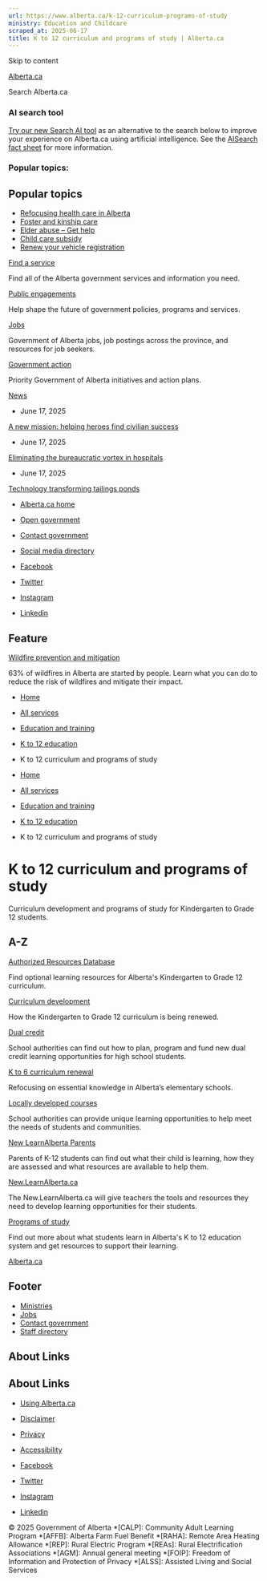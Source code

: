 ```yaml
---
url: https://www.alberta.ca/k-12-curriculum-programs-of-study
ministry: Education and Childcare
scraped_at: 2025-06-17
title: K to 12 curriculum and programs of study | Alberta.ca
---
```


Skip to content

[ Alberta.ca ](/ "Home")

Search Alberta.ca

### AI search tool

[Try our new Search AI tool](//searchai.alberta.ca/) as an alternative to the search below to improve your experience on Alberta.ca using artificial intelligence. See the [AISearch fact sheet](/system/files/ti-searchai-on-alberta-ca.pdf) for more information.

### Popular topics:

## Popular topics

  * [Refocusing health care in Alberta](/refocusing-health-care-in-alberta)
  * [Foster and kinship care](/foster-and-kinship-care)
  * [Elder abuse – Get help](/get-help-elder-abuse)
  * [Child care subsidy](/child-care-subsidy)
  * [Renew your vehicle registration](/vehicle-registration-renewal)



[Find a service](/all-services)

Find all of the Alberta government services and information you need.

[Public engagements](/public-engagement)

Help shape the future of government policies, programs and services.

[Jobs](/find-a-job)

Government of Alberta jobs, job postings across the province, and resources for job seekers.

[Government action](/government-action)

Priority Government of Alberta initiatives and action plans.

[News](/news)

  * June 17, 2025

[A new mission: helping heroes find civilian success](https://www.alberta.ca/release.cfm?xID=93484F8D4F239-0C19-0C50-EE5C10A1AA7DAE94)

  * June 17, 2025

[Eliminating the bureaucratic vortex in hospitals](https://www.alberta.ca/release.cfm?xID=93483F686E9DD-DC45-057A-D2A880EADB182292)

  * June 17, 2025

[Technology transforming tailings ponds](https://www.alberta.ca/release.cfm?xID=93482F3A82391-952D-4BA8-4FA399D7A9C03AE9)




  * [Alberta.ca home](/government-of-alberta)
  * [Open government](/open-government-program)
  * [Contact government](https://www.alberta.ca/contact.cfm)
  * [Social media directory](/social-media-directory)



  * [Facebook](https://www.facebook.com/youralberta.ca/)
  * [Twitter](https://twitter.com/YourAlberta)
  * [Instagram](https://www.instagram.com/youralberta/)
  * [Linkedin](https://www.linkedin.com/company/government-of-alberta/)



## Feature

[Wildfire prevention and mitigation](/wildfire-prevention-and-mitigation)

63% of wildfires in Alberta are started by people. Learn what you can do to reduce the risk of wildfires and mitigate their impact.

  * [Home](/)
  * [All services](/all-services)
  * [Education and training](/education-and-training-topic)
  * [K to 12 education](/k-12-education)
  * K to 12 curriculum and programs of study



  * [Home](/)
  * [All services](/all-services)
  * [Education and training](/education-and-training-topic)
  * [K to 12 education](/k-12-education)
  * K to 12 curriculum and programs of study



#  K to 12 curriculum and programs of study

Curriculum development and programs of study for Kindergarten to Grade 12 students. 

## A-Z

[ Authorized Resources Database ](http://www.learnalberta.ca/alrdb.aspx)

Find optional learning resources for Alberta's Kindergarten to Grade 12 curriculum.

[ Curriculum development ](/curriculum-development)

How the Kindergarten to Grade 12 curriculum is being renewed.

[ Dual credit ](/dual-credit)

School authorities can find out how to plan, program and fund new dual credit learning opportunities for high school students.

[ K to 6 curriculum renewal ](/curriculum)

Refocusing on essential knowledge in Alberta’s elementary schools.

[ Locally developed courses ](/locally-developed-courses)

School authorities can provide unique learning opportunities to help meet the needs of students and communities.

[ New LearnAlberta Parents ](https://curriculum.learnalberta.ca/parents/en/home)

Parents of K-12 students can find out what their child is learning, how they are assessed and what resources are available to help them.

[ New.LearnAlberta.ca ](https://new.learnalberta.ca/)

The New.LearnAlberta.ca will give teachers the tools and resources they need to develop learning opportunities for their students.

[ Programs of study ](/programs-of-study)

Find out more about what students learn in Alberta's K to 12 education system and get resources to support their learning.

[Alberta.ca](/ "Home")

## Footer

  * [Ministries](/ministries)
  * [Jobs](/find-a-job)
  * [Contact government](/contact-government)
  * [Staff directory](/staff-directory.cfm)



## About Links

## About Links

  * [Using Alberta.ca](/usingthissite)
  * [Disclaimer](/disclaimer)
  * [Privacy](/privacystatement)
  * [Accessibility](/accessibility)



  * [Facebook](https://www.facebook.com/youralberta.ca/)
  * [Twitter](https://twitter.com/YourAlberta)
  * [Instagram](https://www.instagram.com/youralberta/)
  * [Linkedin](https://www.linkedin.com/company/government-of-alberta/)



© 2025 Government of Alberta 
  *[CALP]: Community Adult Learning Program
  *[AFFB]: Alberta Farm Fuel Benefit
  *[RAHA]: Remote Area Heating Allowance
  *[REP]: Rural Electric Program
  *[REAs]: Rural Electrification Associations
  *[AGM]: Annual general meeting
  *[FOIP]: Freedom of Information and Protection of Privacy
  *[ALSS]: Assisted Living and Social Services
